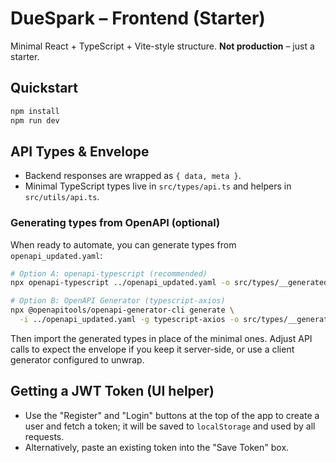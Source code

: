 
# DueSpark – Frontend (Starter)

Minimal React + TypeScript + Vite-style structure. **Not production** – just a starter.

## Quickstart
```bash
npm install
npm run dev
```

## API Types & Envelope
- Backend responses are wrapped as `{ data, meta }`.
- Minimal TypeScript types live in `src/types/api.ts` and helpers in `src/utils/api.ts`.

### Generating types from OpenAPI (optional)
When ready to automate, you can generate types from `openapi_updated.yaml`:
```bash
# Option A: openapi-typescript (recommended)
npx openapi-typescript ../openapi_updated.yaml -o src/types/__generated__/api.d.ts

# Option B: OpenAPI Generator (typescript-axios)
npx @openapitools/openapi-generator-cli generate \
  -i ../openapi_updated.yaml -g typescript-axios -o src/types/__generated__
```
Then import the generated types in place of the minimal ones. Adjust API calls to expect the envelope if you keep it server-side, or use a client generator configured to unwrap.

## Getting a JWT Token (UI helper)
- Use the "Register" and "Login" buttons at the top of the app to create a user and fetch a token; it will be saved to `localStorage` and used by all requests.
- Alternatively, paste an existing token into the "Save Token" box.
